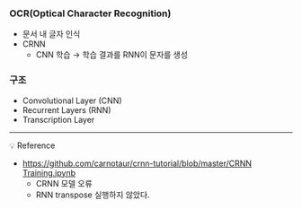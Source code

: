 ### OCR(Optical Character Recognition)

- 문서 내 글자 인식
- CRNN
    - CNN 학습 → 학습 결과를 RNN이 문자를 생성

### 구조

- Convolutional Layer (CNN)
- Recurrent Layers (RNN)
- Transcription Layer

---------------------------
<aside>
💡 Reference

</aside>

- [https://github.com/carnotaur/crnn-tutorial/blob/master/CRNN Training.ipynb](https://github.com/carnotaur/crnn-tutorial/blob/master/CRNN%20Training.ipynb)
    - CRNN 모델 오류
    - RNN transpose 실행하지 않았다.
